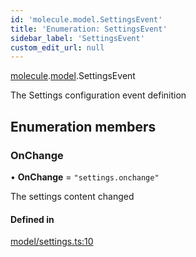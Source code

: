 ```yaml
---
id: 'molecule.model.SettingsEvent'
title: 'Enumeration: SettingsEvent'
sidebar_label: 'SettingsEvent'
custom_edit_url: null
---
```


[molecule](../namespaces/molecule).[model](../namespaces/molecule.model).SettingsEvent

The Settings configuration event definition

## Enumeration members

### OnChange

• **OnChange** = `"settings.onchange"`

The settings content changed

#### Defined in

[model/settings.ts:10](https://github.com/DTStack/molecule/blob/3e6bc450/src/model/settings.ts#L10)
